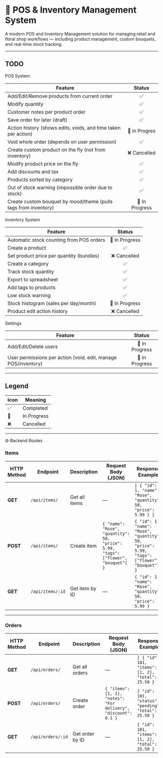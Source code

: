 # 💐 POS & Inventory Management System

A modern POS and Inventory Management solution for managing retail and floral shop workflows — including product management, custom bouquets, and real-time stock tracking.

---
## TODO

POS System

| Feature | Status |
|----------|:------:|
| Add/Edit/Remove products from current order | ✅ |
| Modify quantity | ✅ |
| Customer notes per product order | ✅ |
| Save order for later (draft) | ✅ |
| Action history (shows edits, voids, and time taken per action) | 🚧 In Progres |
| Void whole order (depends on user permission) | ✅ |
| Create custom product on the fly (not from inventory) | ❌ Cancelled |
| Modify product price on the fly | ✅ |
| Add discounts and tax | ✅ |
| Products sorted by category | ✅ |
| Out of stock warning (impossible order due to stock) | ✅ |
| Create custom bouquet by mood/theme (pulls tags from inventory) | 🚧 In Progress |


Inventory System

| Feature | Status |
|----------|:------:|
| Automatic stock counting from POS orders | 🚧 In Progress |
| Create a product | ✅ |
| Set product price per quantity (bundles) | ❌ Cancelled |
| Create a category | ✅ |
| Track stock quantity | ✅ |
| Export to spreadsheet | ✅ |
| Add tags to products | ✅ |
| Low stock warning | ✅ |
| Stock histogram (sales per day/month) | 🚧 In Progress |
| Product edit action history | ❌ Cancelled |



Settings

| Feature | Status |
|----------|:------:|
| Add/Edit/Delete users | 🚧 In Progress |
| User permissions per action (void, edit, manage POS/inventory) | 🚧 In Progress |

---

## Legend

| Icon | Meaning |
|------|----------|
| ✅ | Completed |
| 🚧 | In Progress |
| ❌ | Cancelled |


---


⚙️ Backend Routes



###  **Items**

| HTTP Method | Endpoint | Description | Request Body (JSON) | Response Example |
|--------------|-----------|--------------|----------------------|------------------|
| **GET** | `/api/items/` | Get all items | — | `[ { "id": 1, "name": "Rose", "quantity": 50, "price": 5.99 } ]` |
| **POST** | `/api/items/` | Create item | `{ "name": "Rose", "quantity": 50, "price": 5.99, "tags": ["flower", "bouquet"] }` | `{ "id": 1, "name": "Rose", "quantity": 50, "price": 5.99, "tags": ["flower", "bouquet"] }` |
| **GET** | `/api/items/:id` | Get item by ID | — | `{ "id": 1, "name": "Rose", "quantity": 50, "price": 5.99 }` |

---

###  **Orders**

| HTTP Method | Endpoint | Description | Request Body (JSON) | Response Example |
|--------------|-----------|--------------|----------------------|------------------|
| **GET** | `/api/orders/` | Get all orders | — | `[ { "id": 101, "items": [1, 2], "total": 25.50 } ]` |
| **POST** | `/api/orders/` | Create order | `{ "items": [1, 2], "notes": "For delivery", "discount": 0.1 }` | `{ "id": 101, "status": "pending", "total": 25.50 }` |
| **GET** | `/api/orders/:id` | Get order by ID | — | `{ "id": 101, "items": [1, 2], "total": 25.50 }` |
